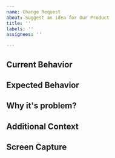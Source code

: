 ```yaml
---
name: Change Request
about: Suggest an idea for Our Product
title: ''
labels: ''
assignees: ''

---
```


## Current Behavior
<!-- 現在はどうなっている？ -->

## Expected Behavior
<!-- どうあるべき？（あると嬉しい？） -->

## Why it's problem?
<!-- それはなぜ問題？ -->

## Additional Context
<!-- より詳細な背景（あれば） -->

## Screen Capture
<!-- 該当画面や問題を表す画像 or 動画（あれば） -->
